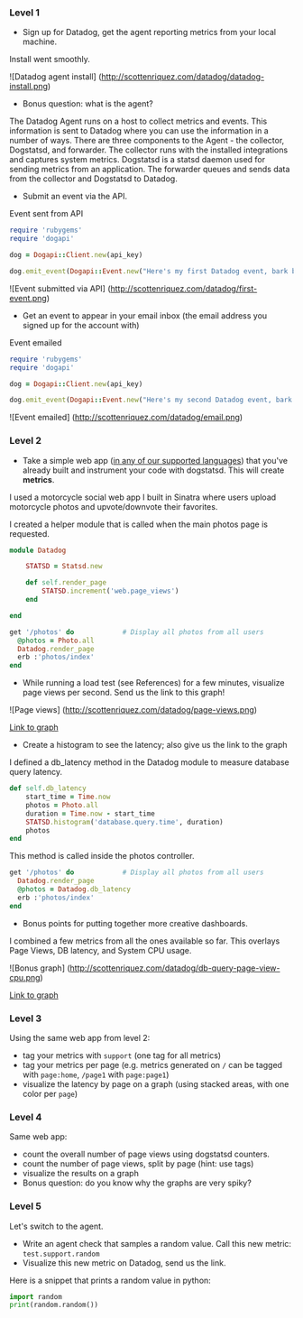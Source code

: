 ### Level 1

* Sign up for Datadog, get the agent reporting metrics from your local machine.

Install went smoothly.

![Datadog agent install] (http://scottenriquez.com/datadog/datadog-install.png)

* Bonus question: what is the agent?

The Datadog Agent runs on a host to collect metrics and events. This information is sent to Datadog where you can use the information in a number of ways. There are three components to the Agent - the collector, Dogstatsd, and forwarder. The collector runs with the installed integrations and captures system metrics. Dogstatsd is a statsd daemon used for sending metrics from an application. The forwarder queues and sends data from the collector and Dogstatsd to Datadog.

* Submit an event via the API.

Event sent from API

```ruby
require 'rubygems'
require 'dogapi'

dog = Dogapi::Client.new(api_key)

dog.emit_event(Dogapi::Event.new("Here's my first Datadog event, bark bark", :msg_title => 'Bark'))
```

![Event submitted via API] (http://scottenriquez.com/datadog/first-event.png)

* Get an event to appear in your email inbox (the email address you signed up for the account with)

Event emailed

```ruby
require 'rubygems'
require 'dogapi'

dog = Dogapi::Client.new(api_key)

dog.emit_event(Dogapi::Event.new("Here's my second Datadog event, bark bark @sjenriquez@gmail.com", :msg_title => 'Bark', :priority => 'high', :alert_type=> 'success'))
```

![Event emailed] (http://scottenriquez.com/datadog/email.png)


### Level 2

* Take a simple web app ([in any of our supported languages](http://docs.datadoghq.com/libraries/)) that you've already built and instrument your code with dogstatsd. This will create **metrics**.

I used a motorcycle social web app I built in Sinatra where users upload motorcycle photos and upvote/downvote their favorites.

I created a helper module that is called when the main photos page is requested.

```ruby
module Datadog

	STATSD = Statsd.new

	def self.render_page
		STATSD.increment('web.page_views')
	end

end
```

```ruby
get '/photos' do            # Display all photos from all users
  @photos = Photo.all
  Datadog.render_page
  erb :'photos/index'
end
```

* While running a load test (see References) for a few minutes, visualize page views per second. Send us the link to this graph!

![Page views] (http://scottenriquez.com/datadog/page-views.png)

[Link to graph](https://app.datadoghq.com/dash/integration/custom%3Aweb?from_ts=1427240500666&to_ts=1427242634000&tile_size=m&tpl_var_scope=*)

* Create a histogram to see the latency; also give us the link to the graph

I defined a db_latency method in the Datadog module to measure database query latency.

```ruby
def self.db_latency
	start_time = Time.now
	photos = Photo.all
	duration = Time.now - start_time
	STATSD.histogram('database.query.time', duration)
	photos
end
```

This method is called inside the photos controller.
```ruby
get '/photos' do            # Display all photos from all users
  Datadog.render_page
  @photos = Datadog.db_latency
  erb :'photos/index'
end
```

* Bonus points for putting together more creative dashboards.

I combined a few metrics from all the ones available so far. This overlays Page Views, DB latency, and System CPU usage.

![Bonus graph] (http://scottenriquez.com/datadog/db-query-page-view-cpu.png)

[Link to graph](https://app.datadoghq.com/dash/44175/custom-metrics---database-cloned?from_ts=1427240838571&to_ts=1427242705238&tile_size=m&fullscreen=57437774)

### Level 3

Using the same web app from level 2:
* tag your metrics with `support` (one tag for all metrics)
* tag your metrics per page (e.g. metrics generated on `/` can be tagged with `page:home`, `/page1` with  `page:page1`)
* visualize the latency by page on a graph (using stacked areas, with one color per `page`)

### Level 4

Same web app:
* count the overall number of page views using dogstatsd counters.
* count the number of page views, split by page (hint: use tags)
* visualize the results on a graph
* Bonus question: do you know why the graphs are very spiky?
 
### Level 5

Let's switch to the agent.

* Write an agent check that samples a random value. Call this new metric: `test.support.random`
* Visualize this new metric on Datadog, send us the link.

Here is a snippet that prints a random value in python:

```python
import random
print(random.random())
```